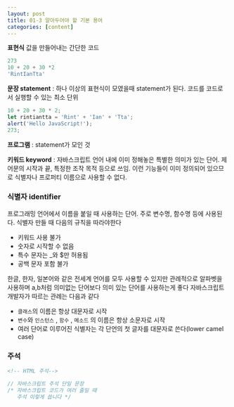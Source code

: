 ```yaml
---
layout: post
title: 01-3 알아두어야 할 기본 용어
categories: [content]
---
```


**표현식**
값을 만들어내는 간단한 코드

```jsx
273
10 + 20 + 30 *2
'RintIanTta'
```

**문장 statement** : 하나 이상의 표현식이 모였을때 statement가 된다. 코드를 코드로서 실행할 수 있는 최소 단위

```jsx
10 + 20 + 30 * 2;
let rintiantta = 'Rint' + 'Ian' + 'Tta';
alert('Hello JavaScript!');
273;
```

**프로그램** : statement가 모인 것

**키워드 keyword** : 자바스크립트 언어 내에 이미 정해놓은 특별한 의미가 있는 단어. 제어문의 시작과 끝, 특정한 조작 목적 등으로 쓰임. 이런 기능들이 이미 정의되어 있으므로 식별자나 프로퍼티 이름으로 사용할 수 없다.

### 식별자 identifier

프로그래밍 언어에서 이름을 붙일 때 사용하는 단어. 주로 변수명, 함수명 등에 사용된다. 식별자 만들 때 다음의 규칙을 따라야한다

- 키워드 사용 불가
- 숫자로 시작할 수 없음
- 특수 문자는 _와 $만 허용됨
- 공백 문자 포함 불가

한글, 한자, 일본어와 같은 전세계 언어를 모두 사용할 수 있지만 관례적으로 알파벳을 사용하며 a,b처럼 의미없는 단어보다 의미 있는 단어를 사용하는게 좋다 자바스크립트 개발자가 따르는 관례는 다음과 같다

- `클래스`의 이름은 항상 대문자로 시작
- `변수`와 `인스턴스` , `함수` , `메소드` 의 이름은 항상 소문자로 시작
- 여러 단어로 이루어진 식별자는 각 단언의 첫 글자를 대문자로 쓴다(lower camel case)

### 주석

```html
<!-- HTML 주석-->
```

```jsx
// 자바스크립트 주석 단일 문장
/* 자바스크립트 코드가 여러 줄일 때
   주석 이렇게 씁니다 */
```

